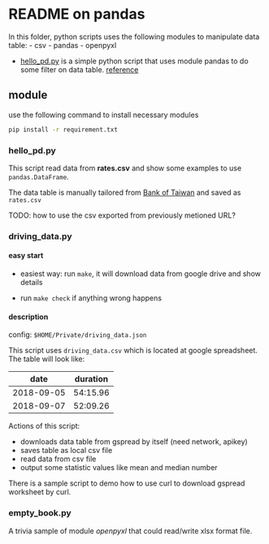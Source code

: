 # README on pandas

In this folder, python scripts uses the following modules to manipulate data table:
    - csv
    - pandas
    - openpyxl

- [hello_pd.py](./hello_pd.py) is a simple python script that uses module pandas to do some filter on data table. [reference](https://ithelp.ithome.com.tw/articles/10194003)

## module

use the following command to install necessary modules

```bash
pip install -r requirement.txt
```

### hello_pd.py

This script read data from **rates.csv** and show some examples to use ```pandas.DataFrame```.

The data table is manually tailored from [Bank of Taiwan](https://rate.bot.com.tw/xrt?Lang=zh-TW) and saved as ```rates.csv```

TODO: how to use the csv exported from previously metioned URL?

### driving_data.py

#### easy start

- easiest way: run ```make```, it will download data from google drive and show details

- run ```make check``` if anything wrong happens

#### description

config: ```$HOME/Private/driving_data.json```

This script uses ```driving_data.csv``` which is located at google spreadsheet. The table will look like:

| date     | duration |
|:--------:|:--------:|
|2018-09-05|54:15.96  |
|2018-09-07|52:09.26  |

Actions of this script:

- downloads data table from gspread by itself (need network, apikey)
- saves table as local csv file
- read data from csv file
- output some statistic values like mean and median number

There is a sample script to demo how to use curl to download gspread worksheet
by curl.

### empty_book.py

A trivia sample of module _*_openpyxl_*_ that could read/write xlsx format file.
